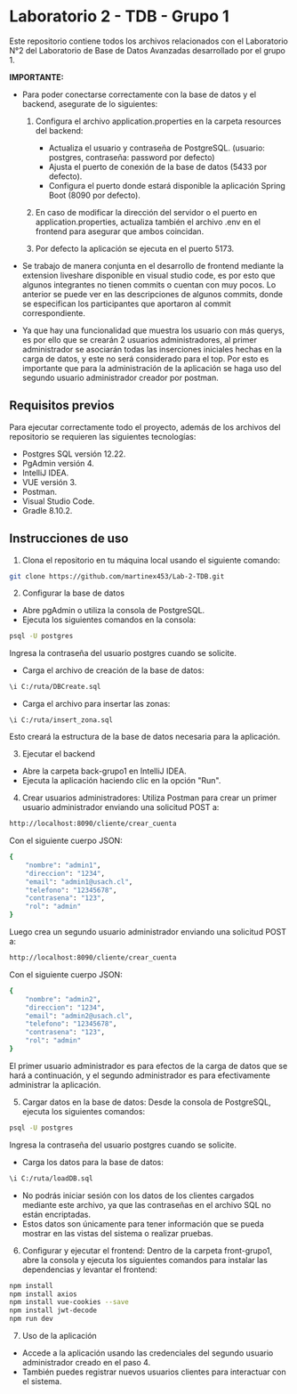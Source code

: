 # Laboratorio 2 - TDB - Grupo 1
Este repositorio contiene todos los archivos relacionados con el Laboratorio N°2 del Laboratorio de Base de Datos Avanzadas desarrollado por el grupo 1.

**IMPORTANTE:** 
- Para poder conectarse correctamente con la base de datos y el backend, asegurate de lo siguientes:
    1. Configura el archivo application.properties en la carpeta resources del backend:
        * Actualiza el usuario y contraseña de PostgreSQL. (usuario: postgres, contraseña: password por defecto)
        * Ajusta el puerto de conexión de la base de datos (5433 por defecto).
        * Configura el puerto donde estará disponible la aplicación Spring Boot (8090 por defecto).
    
    2. En caso de modificar la dirección del servidor o el puerto en application.properties, actualiza también el archivo .env en el frontend para asegurar que ambos coincidan.

    3. Por defecto la aplicación se ejecuta en el puerto 5173.
       
- Se trabajo de manera conjunta en el desarrollo de frontend mediante la extension liveshare disponible en visual studio code, es por esto que algunos integrantes no tienen commits o cuentan con muy pocos. Lo anterior se puede ver en las descripciones de algunos commits, donde se especifican los participantes que aportaron al commit correspondiente.
  
- Ya que hay una funcionalidad que muestra los usuario con más querys, es por ello que se crearán 2 usuarios administradores, al primer administrador se asociarán todas las inserciones iniciales hechas en la carga de datos, y este no será considerado para el top. Por esto es importante que para la administración de la aplicación se haga uso del segundo usuario administrador creador por postman.

## Requisitos previos
Para ejecutar correctamente todo el proyecto, además de los archivos del repositorio se requieren las siguientes tecnologías:
* Postgres SQL versión 12.22.
* PgAdmin versión 4.
* IntelliJ IDEA.
* VUE versión 3.
* Postman.
* Visual Studio Code.
* Gradle 8.10.2.

## Instrucciones de uso
1. Clona el repositorio en tu máquina local usando el siguiente comando:
```sh
git clone https://github.com/martinex453/Lab-2-TDB.git
```

2. Configurar la base de datos
* Abre pgAdmin o utiliza la consola de PostgreSQL.
* Ejecuta los siguientes comandos en la consola:
```sh
psql -U postgres
```
Ingresa la contraseña del usuario postgres cuando se solicite.
* Carga el archivo de creación de la base de datos: 
```sh
\i C:/ruta/DBCreate.sql  
```
* Carga el archivo para insertar las zonas:
```
\i C:/ruta/insert_zona.sql
```
Esto creará la estructura de la base de datos necesaria para la aplicación.

3. Ejecutar el backend
* Abre la carpeta back-grupo1 en IntelliJ IDEA.
* Ejecuta la aplicación haciendo clic en la opción "Run".

4. Crear usuarios administradores: 
Utiliza Postman para crear un primer usuario administrador enviando una solicitud POST a:
```sh
http://localhost:8090/cliente/crear_cuenta
```
Con el siguiente cuerpo JSON:
```sh
{
    "nombre": "admin1",
    "direccion": "1234",
    "email": "admin1@usach.cl",
    "telefono": "12345678",
    "contrasena": "123",
    "rol": "admin"
}
```

Luego crea un segundo usuario administrador enviando una solicitud POST a:
```sh
http://localhost:8090/cliente/crear_cuenta
```
Con el siguiente cuerpo JSON:
```sh
{
    "nombre": "admin2",
    "direccion": "1234",
    "email": "admin2@usach.cl",
    "telefono": "12345678",
    "contrasena": "123",
    "rol": "admin"
}
```
El primer usuario administrador es para efectos de la carga de datos que se hará a continuación, y el segundo administrador es para efectivamente administrar la aplicación.

5. Cargar datos en la base de datos: 
Desde la consola de PostgreSQL, ejecuta los siguientes comandos:
```sh
psql -U postgres
```
Ingresa la contraseña del usuario postgres cuando se solicite.
* Carga los datos para la base de datos: 
```sh
\i C:/ruta/loadDB.sql  
```
* No podrás iniciar sesión con los datos de los clientes cargados mediante este archivo, ya que las contraseñas en el archivo SQL no están encriptadas.
* Estos datos son únicamente para tener información que se pueda mostrar en las vistas del sistema o realizar pruebas.

6. Configurar y ejecutar el frontend: 
Dentro de la carpeta front-grupo1, abre la consola y ejecuta los siguientes comandos para instalar las dependencias y levantar el frontend:
```sh
npm install
npm install axios
npm install vue-cookies --save
npm install jwt-decode
npm run dev
```

7. Uso de la aplicación
* Accede a la aplicación usando las credenciales del segundo usuario administrador creado en el paso 4.
* También puedes registrar nuevos usuarios clientes para interactuar con el sistema.
